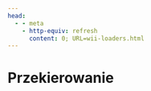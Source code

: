 ```yaml
---
head:
  - - meta
    - http-equiv: refresh
      content: 0; URL=wii-loaders.html
---
```


# Przekierowanie
